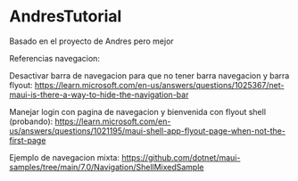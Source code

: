 # AndresTutorial

Basado en el proyecto de Andres pero mejor

Referencias navegacion:

Desactivar barra de navegacion para que no tener barra navegacion y barra flyout: https://learn.microsoft.com/en-us/answers/questions/1025367/net-maui-is-there-a-way-to-hide-the-navigation-bar

Manejar login con pagina de navegacion y bienvenida con flyout shell (probando): https://learn.microsoft.com/en-us/answers/questions/1021195/maui-shell-app-flyout-page-when-not-the-first-page

Ejemplo de navegacion mixta: https://github.com/dotnet/maui-samples/tree/main/7.0/Navigation/ShellMixedSample

